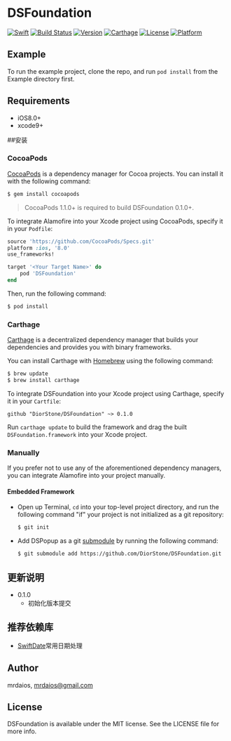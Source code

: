 # DSFoundation
[![Swift](https://img.shields.io/badge/language-swift-orange.svg)](https://swift.org)
[![Build Status](https://www.travis-ci.org/DiorStone/DSFoundation.svg?branch=master)](https://www.travis-ci.org/DiorStone/DSFoundation)
[![Version](https://img.shields.io/cocoapods/v/DSFoundation.svg?style=flat)](http://cocoapods.org/pods/DSFoundation)
[![Carthage](https://img.shields.io/badge/carthage-compatible-4BC51D.svg?style=flat)](https://github.com/Carthage/Carthage)
[![License](https://img.shields.io/cocoapods/l/DSFoundation.svg?style=flat)](http://cocoapods.org/pods/DSFoundation)
[![Platform](https://img.shields.io/cocoapods/p/DSFoundation.svg?style=flat)](http://cocoapods.org/pods/DSFoundation)

## Example

To run the example project, clone the repo, and run `pod install` from the Example directory first.

## Requirements

* iOS8.0+
* xcode9+

##安装

### CocoaPods
[CocoaPods](http://cocoapods.org) is a dependency manager for Cocoa projects. You can install it with the following command:

```bash
$ gem install cocoapods
```

> CocoaPods 1.1.0+ is required to build DSFoundation 0.1.0+.

To integrate Alamofire into your Xcode project using CocoaPods, specify it in your `Podfile`:

```ruby
source 'https://github.com/CocoaPods/Specs.git'
platform :ios, '8.0'
use_frameworks!

target '<Your Target Name>' do
    pod 'DSFoundation'
end
```

Then, run the following command:

```bash
$ pod install
```

### Carthage

[Carthage](https://github.com/Carthage/Carthage) is a decentralized dependency manager that builds your dependencies and provides you with binary frameworks.

You can install Carthage with [Homebrew](http://brew.sh/) using the following command:

```bash
$ brew update
$ brew install carthage
```

To integrate DSFoundation into your Xcode project using Carthage, specify it in your `Cartfile`:

```ogdl
github "DiorStone/DSFoundation" ~> 0.1.0
```

Run `carthage update` to build the framework and drag the built `DSFoundation.framework` into your Xcode project.

### Manually

If you prefer not to use any of the aforementioned dependency managers, you can integrate Alamofire into your project manually.

#### Embedded Framework

- Open up Terminal, `cd` into your top-level project directory, and run the following command "if" your project is not initialized as a git repository:

  ```bash
  $ git init
  ```

- Add DSPopup as a git [submodule](http://git-scm.com/docs/git-submodule) by running the following command:

  ```bash
  $ git submodule add https://github.com/DiorStone/DSFoundation.git
  ```

## 更新说明
* 0.1.0
  - 初始化版本提交

## 推荐依赖库
* [SwiftDate](https://github.com/malcommac/SwiftDate)常用日期处理


## Author
mrdaios, mrdaios@gmail.com

## License
DSFoundation is available under the MIT license. See the LICENSE file for more info.
